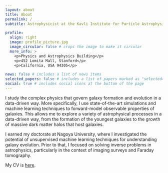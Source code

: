 ```yaml
---
layout: about
title: About
permalink: /
subtitle: Astrophysicist at the Kavli Institute for Particle Astrophysics and Cosmology, Stanford University

profile:
  align: right
  image: profile_picture.jpg
  image_circular: false # crops the image to make it circular
  more_info: >
    <p>Physics and Astrophysics Building</p>
    <p>452 Lomita Mall, Stanford</p>
    <p>California, USA 94305</p>

news: false # includes a list of news items
selected_papers: false # includes a list of papers marked as "selected={true}"
social: true # includes social icons at the bottom of the page
---
```



I study the complex physics that govern galaxy formation and evolution in a data-driven way. 
More specifically, I use state-of-the-art simulations and machine learning techniques to forward-model observable properties of galaxies. 
This allows me to explore a variety of astrophysical processes in a data-driven way, from the formation of the youngest galaxies to the growth of massive dark matter halos that host galaxies.

I earned my doctorate at Nagoya University, where I investigated the potential of unsupervised machine learning techniques for understanding galaxy evolution. Prior to that, I focused on solving inverse problems in astrophysics, particularly in the context of imaging surveys and Faraday tomography.

My CV is <a href = "/_pages/Cooray_CV.pdf">here</a>. 



